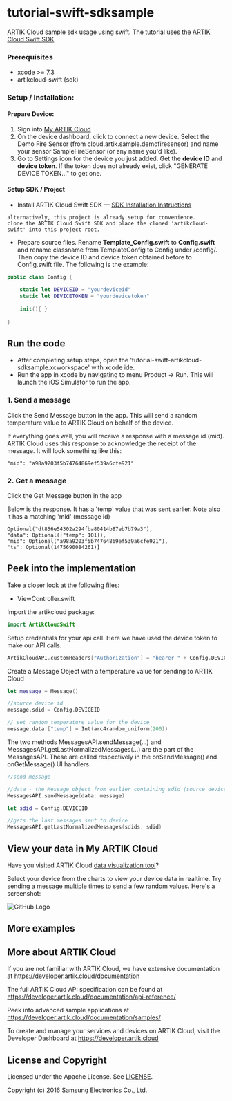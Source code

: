 # tutorial-swift-sdksample

ARTIK Cloud sample sdk usage using swift.  The tutorial uses the [ARTIK Cloud Swift SDK](https://github.com/artikcloud/artikcloud-swift).

### Prerequisites
* xcode >= 7.3
* artikcloud-swift (sdk)

### Setup / Installation:

#### Prepare Device:
 1. Sign into [My ARTIK Cloud](https://artik.cloud/)
 2. On the device dashboard, click to connect a new device. Select the Demo Fire Sensor (from cloud.artik.sample.demofiresensor) and name your sensor SampleFireSensor (or any name you'd like).
 3. Go to Settings icon for the device you just added. Get the **device ID** and **device token**. If the token does not already exist, click "GENERATE DEVICE TOKEN…" to get one.
 
#### Setup SDK / Project
 -  Install ARTIK Cloud Swift SDK — [SDK Installation Instructions](https://github.com/artikcloud/artikcloud-swift)
```
alternatively, this project is already setup for convenience.
clone the ARTIK Cloud Swift SDK and place the cloned 'artikcloud-swift' into this project root.
```
 -  Prepare source files. Rename **Template_Config.swift** to **Config.swift** and rename classname from TemplateConfig to Config under /config/. Then copy the device ID and device token obtained before to Config.swift file.  The following is the example:
```swift
public class Config {
    
    static let DEVICEID = "yourdeviceid"
    static let DEVICETOKEN = "yourdevicetoken"
    
    init(){ }
    
}
```

## Run the code
  - After completing setup steps, open the 'tutorial-swift-artikcloud-sdksample.xcworkspace' with xcode ide.
  - Run the app in xcode by navigating to menu Product -> Run.   This will launch the iOS Simulator to run the app.

### 1. Send a message 
Click the Send Message button in the app.  This will send a random temperature value to ARTIK Cloud on behalf of the device. 

If everything goes well, you will receive a response with a message id (mid). ARTIK Cloud uses this response to acknowledge the receipt of the message.   It will look something like this:
```
"mid": "a98a9203f5b74764869ef539a6cfe921"
```

### 2. Get a message
Click the Get Message button in the app

Below is the response. It has a 'temp' value that was sent earlier.  Note also it has a matching 'mid' (message id)

```
Optional("dt856e54302a294fba80414b87eb7b79a3"), 
"data": Optional(["temp": 101]), 
"mid": Optional("a98a9203f5b74764869ef539a6cfe921"), 
"ts": Optional(1475690084261)]
```

## Peek into the implementation
Take a closer look at the following files:
* ViewController.swift 

Import the artikcloud package:

```swift
import ArtikCloudSwift
```

Setup credentials for your api call. Here we have used the device token to make our API calls.

```swift
ArtikCloudAPI.customHeaders["Authorization"] = "bearer " + Config.DEVICETOKEN
```

Create a Message Object with a temperature value for sending to ARTIK Cloud 
```swift
let message = Message()

//source device id
message.sdid = Config.DEVICEID

// set random temperature value for the device
message.data!["temp"] = Int(arc4random_uniform(200))
```


The two methods MessagesAPI.sendMessage(...) and MessagesAPI.getLastNormalizedMessages(...) are the part of the MessagesAPI. These are called respectively in the onSendMessage() and onGetMessage() UI handlers.

```swift
//send message

//data - the Message object from earlier containing sdid (source device id) and the random temperature value
MessagesAPI.sendMessage(data: message)
```

```swift
let sdid = Config.DEVICEID

//gets the last messages sent to device
MessagesAPI.getLastNormalizedMessages(sdids: sdid)
```

## View your data in My ARTIK Cloud

Have you visited ARTIK Cloud [data visualization tool](https://artik.cloud/my/data)?

Select your device from the charts to view your device data in realtime.   Try sending a message multiple times to send a few random values.  Here's a screenshot:

![GitHub Logo](https://github.com/artikcloud/tutorial-python-sdksample/blob/master/img/screenshot-firesensor-datachart.png)

## More examples

More about ARTIK Cloud
---------------

If you are not familiar with ARTIK Cloud, we have extensive documentation at https://developer.artik.cloud/documentation

The full ARTIK Cloud API specification can be found at https://developer.artik.cloud/documentation/api-reference/

Peek into advanced sample applications at https://developer.artik.cloud/documentation/samples/

To create and manage your services and devices on ARTIK Cloud, visit the Developer Dashboard at https://developer.artik.cloud

License and Copyright
---------------------

Licensed under the Apache License. See [LICENSE](https://github.com/artikcloud/tutorial-swift-sdksample/blob/master/LICENSE).

Copyright (c) 2016 Samsung Electronics Co., Ltd.

